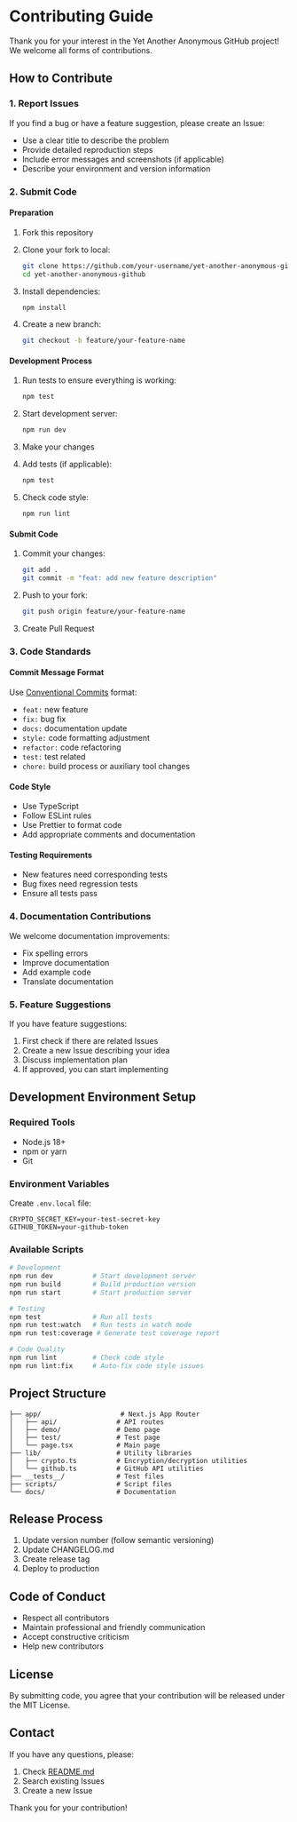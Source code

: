 # Contributing Guide

Thank you for your interest in the Yet Another Anonymous GitHub project! We welcome all forms of contributions.

## How to Contribute

### 1. Report Issues

If you find a bug or have a feature suggestion, please create an Issue:

- Use a clear title to describe the problem
- Provide detailed reproduction steps
- Include error messages and screenshots (if applicable)
- Describe your environment and version information

### 2. Submit Code

#### Preparation

1. Fork this repository
2. Clone your fork to local:
   ```bash
   git clone https://github.com/your-username/yet-another-anonymous-github.git
   cd yet-another-anonymous-github
   ```

3. Install dependencies:
   ```bash
   npm install
   ```

4. Create a new branch:
   ```bash
   git checkout -b feature/your-feature-name
   ```

#### Development Process

1. Run tests to ensure everything is working:
   ```bash
   npm test
   ```

2. Start development server:
   ```bash
   npm run dev
   ```

3. Make your changes

4. Add tests (if applicable):
   ```bash
   npm test
   ```

5. Check code style:
   ```bash
   npm run lint
   ```

#### Submit Code

1. Commit your changes:
   ```bash
   git add .
   git commit -m "feat: add new feature description"
   ```

2. Push to your fork:
   ```bash
   git push origin feature/your-feature-name
   ```

3. Create Pull Request

### 3. Code Standards

#### Commit Message Format

Use [Conventional Commits](https://www.conventionalcommits.org/) format:

- `feat:` new feature
- `fix:` bug fix
- `docs:` documentation update
- `style:` code formatting adjustment
- `refactor:` code refactoring
- `test:` test related
- `chore:` build process or auxiliary tool changes

#### Code Style

- Use TypeScript
- Follow ESLint rules
- Use Prettier to format code
- Add appropriate comments and documentation

#### Testing Requirements

- New features need corresponding tests
- Bug fixes need regression tests
- Ensure all tests pass

### 4. Documentation Contributions

We welcome documentation improvements:

- Fix spelling errors
- Improve documentation
- Add example code
- Translate documentation

### 5. Feature Suggestions

If you have feature suggestions:

1. First check if there are related Issues
2. Create a new Issue describing your idea
3. Discuss implementation plan
4. If approved, you can start implementing

## Development Environment Setup

### Required Tools

- Node.js 18+
- npm or yarn
- Git

### Environment Variables

Create `.env.local` file:

```env
CRYPTO_SECRET_KEY=your-test-secret-key
GITHUB_TOKEN=your-github-token
```

### Available Scripts

```bash
# Development
npm run dev          # Start development server
npm run build        # Build production version
npm run start        # Start production server

# Testing
npm test             # Run all tests
npm run test:watch   # Run tests in watch mode
npm run test:coverage # Generate test coverage report

# Code Quality
npm run lint         # Check code style
npm run lint:fix     # Auto-fix code style issues
```

## Project Structure

```
├── app/                    # Next.js App Router
│   ├── api/               # API routes
│   ├── demo/              # Demo page
│   ├── test/              # Test page
│   └── page.tsx           # Main page
├── lib/                   # Utility libraries
│   ├── crypto.ts          # Encryption/decryption utilities
│   └── github.ts          # GitHub API utilities
├── __tests__/             # Test files
├── scripts/               # Script files
└── docs/                  # Documentation
```

## Release Process

1. Update version number (follow semantic versioning)
2. Update CHANGELOG.md
3. Create release tag
4. Deploy to production

## Code of Conduct

- Respect all contributors
- Maintain professional and friendly communication
- Accept constructive criticism
- Help new contributors

## License

By submitting code, you agree that your contribution will be released under the MIT License.

## Contact

If you have any questions, please:

1. Check [README.md](README.md)
2. Search existing Issues
3. Create a new Issue

Thank you for your contribution! 